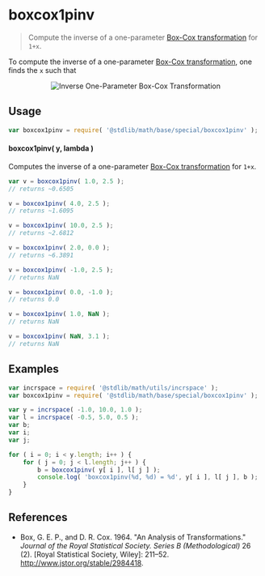 <!--

@license Apache-2.0

Copyright (c) 2018 The Stdlib Authors.

Licensed under the Apache License, Version 2.0 (the "License");
you may not use this file except in compliance with the License.
You may obtain a copy of the License at

   http://www.apache.org/licenses/LICENSE-2.0

Unless required by applicable law or agreed to in writing, software
distributed under the License is distributed on an "AS IS" BASIS,
WITHOUT WARRANTIES OR CONDITIONS OF ANY KIND, either express or implied.
See the License for the specific language governing permissions and
limitations under the License.

-->

# boxcox1pinv

> Compute the inverse of a one-parameter [Box-Cox transformation][box-cox-transformation] for `1+x`.

<!-- Section to include introductory text. Make sure to keep an empty line after the intro `section` element and another before the `/section` close. -->

<section class="intro">

To compute the inverse of a one-parameter [Box-Cox transformation][box-cox-transformation], one finds the `x` such that 

<!-- <equation class="equation" label="eq:inverse_boxcox_transformation_one_parameter" align="center" raw="y^{\lambda} = \begin{cases}\frac{(x + 1)^{\lambda} - 1}{\lambda} & \textrm{if}\ \lambda \neq 0 \\ \log(x + 1) & \textrm{if}\ \lambda = 0 \end{cases}" alt="Inverse One-Parameter Box-Cox Transformation"> -->

<div class="equation" align="center" data-raw-text="y^{\lambda} = \begin{cases}\frac{(x + 1)^{\lambda} - 1}{\lambda} & \textrm{if}\ \lambda \neq 0 \\ \log(x + 1) & \textrm{if}\ \lambda = 0 \end{cases}" data-equation="eq:inverse_boxcox_transformation_one_parameter">
    <img src="" alt="Inverse One-Parameter Box-Cox Transformation" />
    <br>
</div>

<!-- </equation> -->

</section>

<!-- /.intro -->

<!-- Package usage documentation. -->

<section class="usage">

## Usage

```javascript
var boxcox1pinv = require( '@stdlib/math/base/special/boxcox1pinv' );
```

#### boxcox1pinv( y, lambda )

Computes the inverse of a one-parameter [Box-Cox transformation][box-cox-transformation] for `1+x`.

```javascript
var v = boxcox1pinv( 1.0, 2.5 );
// returns ~0.6505

v = boxcox1pinv( 4.0, 2.5 );
// returns ~1.6095

v = boxcox1pinv( 10.0, 2.5 );
// returns ~2.6812

v = boxcox1pinv( 2.0, 0.0 );
// returns ~6.3891

v = boxcox1pinv( -1.0, 2.5 );
// returns NaN

v = boxcox1pinv( 0.0, -1.0 );
// returns 0.0

v = boxcox1pinv( 1.0, NaN );
// returns NaN

v = boxcox1pinv( NaN, 3.1 );
// returns NaN
```

</section>

<!-- /.usage -->

<!-- Package usage examples. -->

<section class="examples">

## Examples

<!-- eslint no-undef: "error" -->

```javascript
var incrspace = require( '@stdlib/math/utils/incrspace' );
var boxcox1pinv = require( '@stdlib/math/base/special/boxcox1pinv' );

var y = incrspace( -1.0, 10.0, 1.0 );
var l = incrspace( -0.5, 5.0, 0.5 );
var b;
var i;
var j;

for ( i = 0; i < y.length; i++ ) {
    for ( j = 0; j < l.length; j++ ) {
        b = boxcox1pinv( y[ i ], l[ j ] );
        console.log( 'boxcox1pinv(%d, %d) = %d', y[ i ], l[ j ], b );
    }
}
```

</section>

<!-- /.examples -->

<!-- Section to include cited references. If references are included, add a horizontal rule *before* the section. Make sure to keep an empty line after the `section` element and another before the `/section` close. -->

<section class="references">

## References

-   Box, G. E. P., and D. R. Cox. 1964. "An Analysis of Transformations." _Journal of the Royal Statistical Society. Series B (Methodological)_ 26 (2). \[Royal Statistical Society, Wiley]: 211–52. <http://www.jstor.org/stable/2984418>.

</section>

<!-- /.references -->

<!-- Section for all links. Make sure to keep an empty line after the `section` element and another before the `/section` close. -->

<section class="links">

[box-cox-transformation]: https://en.wikipedia.org/wiki/Power_transform#Box-Cox_transformation

</section>

<!-- /.links -->
